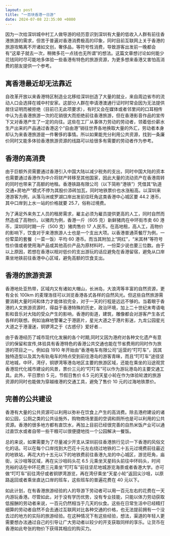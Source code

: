 ```yaml
---
layout: post
title: "一百块香港一日游"
date: 2024-07-08 22:35:00 +0800
---
```


因为一次给深圳城中村工人做导游的经历意识到深圳有大量的低收入人群有前往香港旅游的需求，但苦于普遍对香港消费极高的印象，同时目前互联网上关于香港的旅游攻略离不开诸如文创，奢侈品，等符号性消费，导致游客出发前一晚都会有“这辈子就去一次，稍微多花一点钱也无所谓”的想法。这篇文章想讨论如何能少花钱同时尽可能地多体验一些香港有特色的旅游资源，为更多想来香港又害怕高消费的朋友提供一个参考。

## 离香港最近却无法靠近

自改革开放以来香港特区制造业北移给深圳创造了大量的就业，来自周边省市的流动人口会选择在城中村安家。这部分人群在申请港澳通行证时时常会因为无法提供居住证明而被拒绝（目前已无此项要求），有时又会在媒体或者邻里间的口耳相传中认为去香港旅游一次的花销很大而拒绝前往香港旅游，但在香港影音作品的宣传下又对香港产生了一定的向往。这些在工厂从事体力劳动的劳动者，领着低价薪水生产出来的产品通过香港这个“自由港”销往世界各地换取大量的外汇，劳动者本身却认为来香港旅游是一件奢侈的事情。所以如果能充分利用公共资源，找到一条廉价同时又能多体验香港旅游资源的线路可以给很多有需要的劳动者作为参考。

## 香港的高消费

由于巨额外资需要通过香港引入中国大陆以减少税务的支出，同时中国大陆的资本也需要通过香港作为中介将财产转移至其他国家，因此大量的流动资产在香港周转的同时也带来了高额的地租。香港铁路有限公司（以下简称“港铁”）凭借其“轨道交通+房地产”模式不停为其股价添砖加瓦，同时地铁票价也水涨船高。以深圳来港游客为例，从落马洲或罗湖口岸出发前往旺角这类香港中心城区要 44.2 港币，其中口岸到上水一站的价格就要 25.7，俗称过境费。

为了满足外来务工人员的租房需求，雇主必须为雇员提供更高的人工，同时自然而然造成了高物价。以猪肉为例，香港一斤（605 克）新鲜猪肉在中环街市卖 60 港币，深圳同时期一斤（500 克）猪肉售价 17 人民币。在高地租，高人工，高物价的影响下，饮食对于来港旅游人士也是一个支出大项。以香港普通茶餐厅为例，一份荤菜的套餐（一菜一饭）平均 60 港币。而当其附加上“网红”，“米其林”等符号性价值或者使用海产品或其他高价产品为原材料时，一份菜少说也要三位数。由于以上原因，若想在香港以相对低价的支出游玩的话应避免在香港留宿，避免从口岸乘坐地铁前往香港中心区域，避免高额的饮食支出。

## 香港的旅游资源

香港地处亚热带，区域内又有诸如大帽山，长洲岛，大浪湾等丰富的自然资源，更有全长 100km 的麦理浩径可以浏览香港各式各样的自然风光。但这些自然旅游需要消耗大量时间和体力才能体验完全，对于一天的行程是远远不够的。当着眼于香港的人文旅游资源时，得益于香港特殊的历史，政治环境，加上二十世纪末粤语电影和音乐对大陆的受众产生的影响，香港的街道，建筑，雕像都会对游客产生各式各样的联想。例如油麻地警署之于港匪片，星光大道之于港片影迷，九龙公园星光大道之于港漫迷，铜锣湾之于《古惑仔》爱好者…

由于香港经历了城市现代化发展的各个时期,同时又因为港府对各种文化遗产有意识的保留和宣传,体验具有香港特色的香港公共交通也能在节省费用的同时作为旅游的项目之一。例如自 1910 年开始由“香港电车有限公司”运营的“叮叮车”，因其独特造型以及其为有轨电车的特点受到前往港岛的游客青睐，而且“叮叮车”途径坚尼地城，中环，湾仔，铜锣湾等港岛地区主要的旅游区域，还能在乘坐的沿途观赏香港现代化城市建设的风景，票价三元的“叮叮车”可以作为游玩港岛的主要交通工具。此外，平日票价 5 元，节假日售价 6.5 元的天星小轮在作为体验轮渡的旅游资源的同时也能做为穿越维港的交通工具，避免了售价 10 元的过海地铁票价。

## 完善的公共建设

香港有大量的公共资源可以利用以弥补在饮食上产生的高消费。除去港府建设的诸如公园，公厕之类的公共设施外，购物商场里面的空调和厕所也是可以利用的公共资源。香港的很多地方都有直饮水，再加上目前已经很完善的自热米饭产业可以通过直饮水或者自带一些干粮可以很便捷地找一个公园解决一餐饭。

总的来说，如果需要为了尽量减少开支从深圳前往香港旅行见识一下香港的风俗文化的话。可以在每个口岸找到大巴花十元左右绕过地铁的二十五元过境费前往最近的地铁站，再花大约十五元以下的地铁费前往香港九龙的中心城区，游览旺角，庙街，尖沙咀等区域，再在尖沙咀码头花 6.5 元乘坐天星码头前往中环码头，时间充裕的话在中环花费三元乘坐“叮叮车”前往坚尼地城游览海景或者香港大学。亦可做“叮叮车”前往湾仔或者铜锣湾游览，再在湾仔乘坐“天星小轮”返回尖沙咀，以原路返回或者乘坐直达口岸的班车，这些班车的普遍花费在 40 元以下。

如此计划，在有香港旅游经验的人的导游下劳动者可以用一百元左右的花费在一天内游玩香港。尽管如此，对于没有学历优势，没有专业技能，只能以体力劳动获取低报酬的劳动者来说，一百元仍然相当于几天的伙食。这些在日常生活中已经精打细算的劳动者自然不会去通过互联网对比各种交通的价格，也无法提前拥有一个没去过的地方的实际的旅游经验。在这种情况下有这些经验，想法，渠道的年轻人更需要想办法通过自己的引导让广大劳动者以较少的开支获取同样的享乐。让货币在香港如此夸张的物价下获得其相应的购买力。